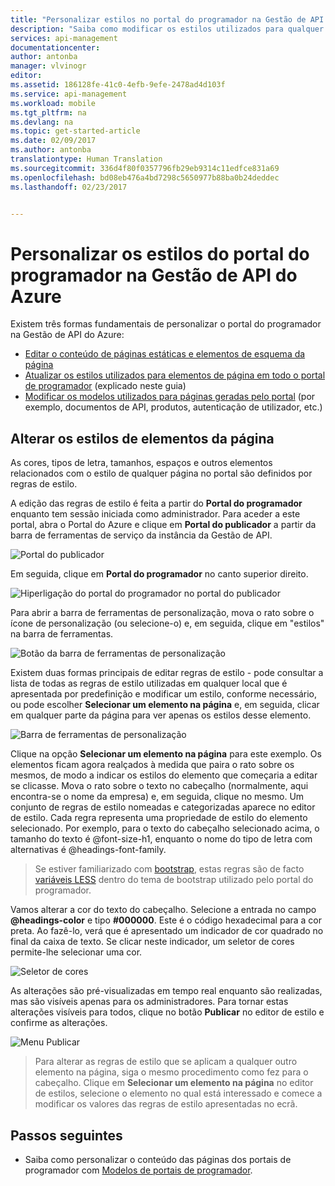 ```yaml
---
title: "Personalizar estilos no portal do programador na Gestão de API do Azure | Microsoft Docs"
description: "Saiba como modificar os estilos utilizados para qualquer página do portal do programador na Gestão de API do Azure."
services: api-management
documentationcenter: 
author: antonba
manager: vlvinogr
editor: 
ms.assetid: 186128fe-41c0-4efb-9efe-2478ad4d103f
ms.service: api-management
ms.workload: mobile
ms.tgt_pltfrm: na
ms.devlang: na
ms.topic: get-started-article
ms.date: 02/09/2017
ms.author: antonba
translationtype: Human Translation
ms.sourcegitcommit: 336d4f80f0357796fb29eb9314c11edfce831a69
ms.openlocfilehash: bd08eb476a4bd7298c5650977b88ba0b24deddec
ms.lasthandoff: 02/23/2017


---
```

# <a name="customize-the-styling-of-the-developer-portal-in-azure-api-management"></a>Personalizar os estilos do portal do programador na Gestão de API do Azure
Existem três formas fundamentais de personalizar o portal do programador na Gestão de API do Azure:

* [Editar o conteúdo de páginas estáticas e elementos de esquema da página][modify-content-layout]
* [Atualizar os estilos utilizados para elementos de página em todo o portal de programador][customize-styles] (explicado neste guia)
* [Modificar os modelos utilizados para páginas geradas pelo portal][portal-templates] (por exemplo, documentos de API, produtos, autenticação de utilizador, etc.)

## <a name="change-headers-styling"> </a>Alterar os estilos de elementos da página

As cores, tipos de letra, tamanhos, espaços e outros elementos relacionados com o estilo de qualquer página no portal são definidos por regras de estilo. 

A edição das regras de estilo é feita a partir do **Portal do programador** enquanto tem sessão iniciada como administrador. Para aceder a este portal, abra o Portal do Azure e clique em **Portal do publicador** a partir da barra de ferramentas de serviço da instância da Gestão de API.

![Portal do publicador][api-management-management-console]

Em seguida, clique em **Portal do programador** no canto superior direito. 

![Hiperligação do portal do programador no portal do publicador][api-management-pp-dp-link]

Para abrir a barra de ferramentas de personalização, mova o rato sobre o ícone de personalização (ou selecione-o) e, em seguida, clique em "estilos" na barra de ferramentas.

![Botão da barra de ferramentas de personalização][api-management-customization-toolbar-button]

Existem duas formas principais de editar regras de estilo - pode consultar a lista de todas as regras de estilo utilizadas em qualquer local que é apresentada por predefinição e modificar um estilo, conforme necessário, ou pode escolher **Selecionar um elemento na página** e, em seguida, clicar em qualquer parte da página para ver apenas os estilos desse elemento.

![Barra de ferramentas de personalização][api-management-customization-toolbar]

Clique na opção **Selecionar um elemento na página** para este exemplo.  Os elementos ficam agora realçados à medida que paira o rato sobre os mesmos, de modo a indicar os estilos do elemento que começaria a editar se clicasse. Mova o rato sobre o texto no cabeçalho (normalmente, aqui encontra-se o nome da empresa) e, em seguida, clique no mesmo. Um conjunto de regras de estilo nomeadas e categorizadas aparece no editor de estilo. Cada regra representa uma propriedade de estilo do elemento selecionado. Por exemplo, para o texto do cabeçalho selecionado acima, o tamanho do texto é @font-size-h1, enquanto o nome do tipo de letra com alternativas é @headings-font-family.

> Se estiver familiarizado com [bootstrap][bootstrap], estas regras são de facto [variáveis LESS][LESS variables] dentro do tema de bootstrap utilizado pelo portal do programador.
> 
> 

Vamos alterar a cor do texto do cabeçalho. Selecione a entrada no campo **@headings-color** e tipo **#000000**. Este é o código hexadecimal para a cor preta. Ao fazê-lo, verá que é apresentado um indicador de cor quadrado no final da caixa de texto. Se clicar neste indicador, um seletor de cores permite-lhe selecionar uma cor.

![Seletor de cores][api-management-customization-toolbar-color-picker]

As alterações são pré-visualizadas em tempo real enquanto são realizadas, mas são visíveis apenas para os administradores. Para tornar estas alterações visíveis para todos, clique no botão **Publicar** no editor de estilo e confirme as alterações.

![Menu Publicar][api-management-customization-toolbar-publish-form]

> Para alterar as regras de estilo que se aplicam a qualquer outro elemento na página, siga o mesmo procedimento como fez para o cabeçalho. Clique em **Selecionar um elemento na página** no editor de estilos, selecione o elemento no qual está interessado e comece a modificar os valores das regras de estilo apresentadas no ecrã.
> 
> 


## <a name="next-steps"> </a>Passos seguintes
* Saiba como personalizar o conteúdo das páginas dos portais de programador com [Modelos de portais de programador](api-management-developer-portal-templates.md).

[Change the styling of the headers]: #change-headers-styling
[Next steps]: #next-steps

[Azure Classic Portal]: https://manage.windowsazure.com/

[api-management-management-console]: ./media/api-management-customize-styles/api-management-management-console.png
[api-management-pp-dp-link]: ./media/api-management-customize-styles/api-management-pp-dp-link.png
[api-management-customization-toolbar-button]: ./media/api-management-customize-styles/api-management-customization-toolbar-button.png
[api-management-customization-toolbar]: ./media/api-management-customize-styles/api-management-customization-toolbar.png
[api-management-customization-toolbar-color-picker]: ./media/api-management-customize-styles/api-management-customization-toolbar-color-picker.png
[api-management-customization-toolbar-publish-form]: ./media/api-management-customize-styles/api-management-customization-toolbar-publish-form.png

[modify-content-layout]: api-management-modify-content-layout.md
[customize-styles]: api-management-customize-styles.md
[portal-templates]: api-management-developer-portal-templates.md

[bootstrap]: http://getbootstrap.com/
[LESS variables]: http://getbootstrap.com/css/

